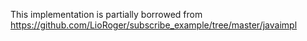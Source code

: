 This implementation is partially borrowed from https://github.com/LioRoger/subscribe_example/tree/master/javaimpl